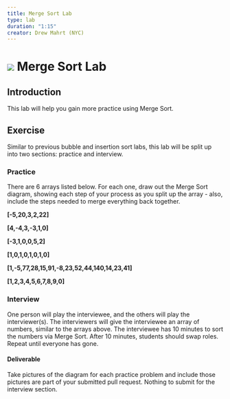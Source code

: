 ```yaml
---
title: Merge Sort Lab
type: lab
duration: "1:15"
creator: Drew Mahrt (NYC)
---
```


# ![](https://ga-dash.s3.amazonaws.com/production/assets/logo-9f88ae6c9c3871690e33280fcf557f33.png) Merge Sort Lab

## Introduction


This lab will help you gain more practice using Merge Sort.

## Exercise

Similar to previous bubble and insertion sort labs, this lab will be split up into two sections: practice and interview.

### Practice

There are 6 arrays listed below. For each one, draw out the Merge Sort diagram, showing each step of your process as you split up the array - also, include the steps needed to merge everything back together.

**[-5,20,3,2,22]**

**[4,-4,3,-3,1,0]**

**[-3,1,0,0,5,2]**

**[1,0,1,0,1,0,1,0]**

**[1,-5,77,28,15,91,-8,23,52,44,140,14,23,41]**

**[1,2,3,4,5,6,7,8,9,0]**

### Interview

One person will play the interviewee, and the others will play the interviewer(s). The interviewers will give the interviewee an array of numbers, similar to the arrays above. The interviewee has 10 minutes to sort the numbers via Merge Sort. After 10 minutes, students should swap roles. Repeat until everyone has gone.

#### Deliverable

Take pictures of the diagram for each practice problem and include those pictures are part of your submitted pull request. Nothing to submit for the interview section.
